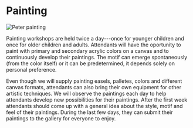 # Painting

![Peter painting](/assets/workshops/painting.jpg)

Painting workshops are held twice a day---once for younger children and once for older children and adults. Attendants will have the oportunity to paint with primary and secondary acrylic colors on a canvas and to continuously develop their paintings. The motif can emerge spontaneously (from the color itself) or it can be predetermined, it depends solely on personal preference.

Even though we will supply painting easels, palletes, colors and different canvas formats, attendants can also bring their own equipment for other artistic techniques. We will observe the paintings each day to help attendants develop new possibilities for their paintings. After the first week attendants should come up with a general idea about the style, motif and feel of their paintings. During the last few days, they can submit their paintings to the gallery for everyone to enjoy.
